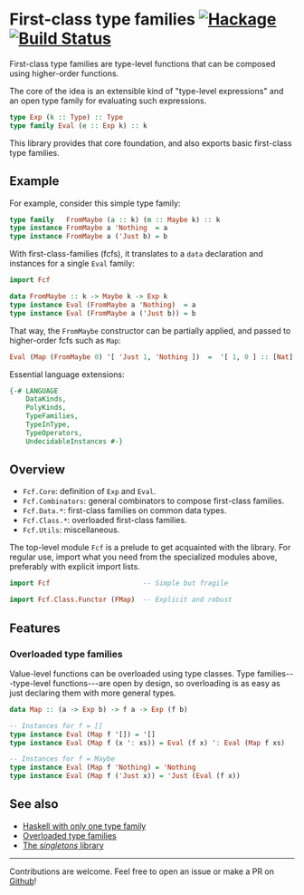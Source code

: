 # First-class type families [![Hackage](https://img.shields.io/hackage/v/first-class-families.svg)](https://hackage.haskell.org/package/first-class-families) [![Build Status](https://travis-ci.org/Lysxia/first-class-families.svg)](https://travis-ci.org/Lysxia/first-class-families)

First-class type families are type-level functions that can be
composed using higher-order functions.

The core of the idea is an extensible kind of "type-level expressions"
and an open type family for evaluating such expressions.

```haskell
type Exp (k :: Type) :: Type
type family Eval (e :: Exp k) :: k
```

This library provides that core foundation,
and also exports basic first-class type families.

## Example

For example, consider this simple type family:

```haskell
type family   FromMaybe (a :: k) (m :: Maybe k) :: k
type instance FromMaybe a 'Nothing  = a
type instance FromMaybe a ('Just b) = b
```

With first-class-families (fcfs), it translates to a `data` declaration
and instances for a single `Eval` family:

```haskell
import Fcf

data FromMaybe :: k -> Maybe k -> Exp k
type instance Eval (FromMaybe a 'Nothing)  = a
type instance Eval (FromMaybe a ('Just b)) = b
```

That way, the `FromMaybe` constructor can be partially applied,
and passed to higher-order fcfs such as `Map`:

```haskell
Eval (Map (FromMaybe 0) '[ 'Just 1, 'Nothing ])  =  '[ 1, 0 ] :: [Nat]
```

Essential language extensions:

```haskell
{-# LANGUAGE
    DataKinds,
    PolyKinds,
    TypeFamilies,
    TypeInType,
    TypeOperators,
    UndecidableInstances #-}
```

## Overview

- `Fcf.Core`: definition of `Exp` and `Eval`.
- `Fcf.Combinators`: general combinators to compose first-class families.
- `Fcf.Data.*`: first-class families on common data types.
- `Fcf.Class.*`: overloaded first-class families.
- `Fcf.Utils`: miscellaneous.

The top-level module `Fcf` is a prelude to get acquainted with the library.
For regular use, import what you need from the specialized modules
above, preferably with explicit import lists.

```haskell
import Fcf                       -- Simple but fragile

import Fcf.Class.Functor (FMap)  -- Explicit and robust
```

## Features

### Overloaded type families

Value-level functions can be overloaded using type classes.
Type families---type-level functions---are open by design,
so overloading is as easy as just declaring them with more general types.

```haskell
data Map :: (a -> Exp b) -> f a -> Exp (f b)

-- Instances for f = []
type instance Eval (Map f '[]) = '[]
type instance Eval (Map f (x ': xs)) = Eval (f x) ': Eval (Map f xs)

-- Instances for f = Maybe
type instance Eval (Map f 'Nothing) = 'Nothing
type instance Eval (Map f ('Just x)) = 'Just (Eval (f x))
```

## See also

- [Haskell with only one type family](http://blog.poisson.chat/posts/2018-08-06-one-type-family.html)
- [Overloaded type families](https://blog.poisson.chat/posts/2018-09-29-overloaded-families.html)
- [The *singletons* library](https://hackage.haskell.org/package/singletons)

---

Contributions are welcome. Feel free to open an issue or make a PR on
[Github](https://github.com/Lysxia/first-class-families)!
